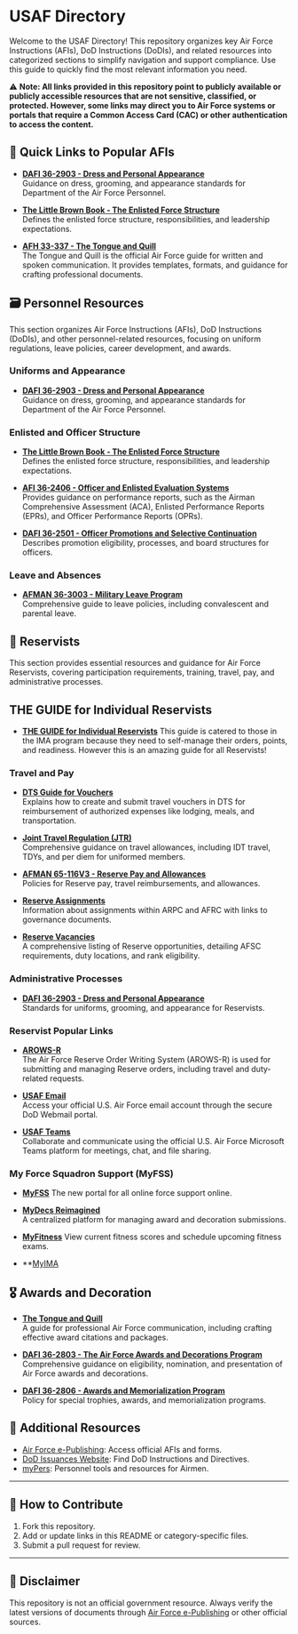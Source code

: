 # USAF Directory

Welcome to the USAF Directory! This repository organizes key Air Force Instructions (AFIs), DoD Instructions (DoDIs), and related resources into categorized sections to simplify navigation and support compliance. Use this guide to quickly find the most relevant information you need.

⚠️ **Note: All links provided in this repository point to publicly available or publicly accessible resources that are not sensitive, classified, or protected. However, some links may direct you to Air Force systems or portals that require a Common Access Card (CAC) or other authentication to access the content.**

## 🔑 Quick Links to Popular AFIs

- **[DAFI 36-2903 - Dress and Personal Appearance](http://static.e-publishing.af.mil/production/1/af_a1/publication/dafi36-2903/dafi36-2903.pdf)**  
  Guidance on dress, grooming, and appearance standards for Department of the Air Force Personnel.

- **[The Little Brown Book - The Enlisted Force Structure](https://www.doctrine.af.mil/Portals/61/documents/Airman_Development/BrownBook.pdf)**  
  Defines the enlisted force structure, responsibilities, and leadership expectations.

- **[AFH 33-337 - The Tongue and Quill](https://static.e-publishing.af.mil/production/1/saf_cn/publication/dafh33-337/afh33-337.pdf)**  
  The Tongue and Quill is the official Air Force guide for written and spoken communication. It provides templates, formats, and guidance for crafting professional documents.

## 🗃️ Personnel Resources

This section organizes Air Force Instructions (AFIs), DoD Instructions (DoDIs), and other personnel-related resources, focusing on uniform regulations, leave policies, career development, and awards.

### Uniforms and Appearance

- **[DAFI 36-2903 - Dress and Personal Appearance](http://static.e-publishing.af.mil/production/1/af_a1/publication/dafi36-2903/dafi36-2903.pdf)**  
  Guidance on dress, grooming, and appearance standards for Department of the Air Force Personnel.

### Enlisted and Officer Structure
- **[The Little Brown Book - The Enlisted Force Structure](https://www.doctrine.af.mil/Portals/61/documents/Airman_Development/BrownBook.pdf)**  
  Defines the enlisted force structure, responsibilities, and leadership expectations.

- **[AFI 36-2406 - Officer and Enlisted Evaluation Systems](https://static.e-publishing.af.mil/production/1/af_a1/publication/afi36-2406/afi36-2406.pdf)**  
  Provides guidance on performance reports, such as the Airman Comprehensive Assessment (ACA), Enlisted Performance Reports (EPRs), and Officer Performance Reports (OPRs).

- **[DAFI 36-2501 - Officer Promotions and Selective Continuation](https://static.e-publishing.af.mil/production/1/af_a1/publication/dafi36-2501/dafi36-2501.pdf)**  
  Describes promotion eligibility, processes, and board structures for officers.

### Leave and Absences
- **[AFMAN 36-3003 - Military Leave Program](https://www.e-publishing.af.mil/product-index/)**  
  Comprehensive guide to leave policies, including convalescent and parental leave.


## 🛫 Reservists

This section provides essential resources and guidance for Air Force Reservists, covering participation requirements, training, travel, pay, and administrative processes.

## THE GUIDE for Individual Reservists
- **[THE GUIDE for Individual Reservists](https://www.hqrio.afrc.af.mil/IR-Guide)**
  This guide is catered to those in the IMA program because they need to self-manage their orders, points, and readiness. However this is an amazing guide for all Reservists!

### Travel and Pay
- **[DTS Guide for Vouchers](https://media.defense.gov/2022/May/11/2002995240/-1/-1/0/DTS_Guide_3_Vouchers.PDF)**  
  Explains how to create and submit travel vouchers in DTS for reimbursement of authorized expenses like lodging, meals, and transportation.

- **[Joint Travel Regulation (JTR)](https://www.travel.dod.mil/Policy-Regulations/Joint-Travel-Regulations/)**  
  Comprehensive guidance on travel allowances, including IDT travel, TDYs, and per diem for uniformed members.

- **[AFMAN 65-116V3 - Reserve Pay and Allowances](https://static.e-publishing.af.mil/production/1/saf_fm/publication/afman65-116v3/afman65-116v3.pdf)**  
  Policies for Reserve pay, travel reimbursements, and allowances.

- **[Reserve Assignments](https://www.arpc.afrc.af.mil/Services/Assignments/)**  
  Information about assignments within ARPC and AFRC with links to governance documents.

- **[Reserve Vacancies](https://afmilpers.us.af.mil/RMVSNet40/SelectVacancies.aspx)**  
  A comprehensive listing of Reserve opportunities, detailing AFSC requirements, duty locations, and rank eligibility.

### Administrative Processes

- **[DAFI 36-2903 - Dress and Personal Appearance](http://static.e-publishing.af.mil/production/1/af_a1/publication/dafi36-2903/dafi36-2903.pdf)**  
  Standards for uniforms, grooming, and appearance for Reservists.

### Reservist Popular Links

- **[AROWS-R](https://arowsr.afrc.af.mil/arows-r)**  
  The Air Force Reserve Order Writing System (AROWS-R) is used for submitting and managing Reserve orders, including travel and duty-related requests.

- **[USAF Email](https://webmail.apps.mil)**  
  Access your official U.S. Air Force email account through the secure DoD Webmail portal.

- **[USAF Teams](https://dod.teams.microsoft.us/)**  
  Collaborate and communicate using the official U.S. Air Force Microsoft Teams platform for meetings, chat, and file sharing.

### My Force Squadron Support (MyFSS)

- **[MyFSS](https://myfss.us.af.mil/)**
  The new portal for all online force support online.
  
- **[MyDecs Reimagined](https://myfss.us.af.mil/USAFCommunity/s/mydecs-reimagined)**  
  A centralized platform for managing award and decoration submissions.
  
- **[MyFitness](https://myfss.us.af.mil/USAFCommunity/s/usaf-fitness-management)**
  View current fitness scores and schedule upcoming fitness exams.

- **[MyIMA](https://myfss.us.af.mil/USAFCommunity/s/knowledge-detail?xid=43861)

## 🎖️ Awards and Decoration

- **[The Tongue and Quill](https://www.airuniversity.af.edu/Portals/10/AFWIC/Tongue-and-Quill.pdf)**  
  A guide for professional Air Force communication, including crafting effective award citations and packages.

- **[DAFI 36-2803 - The Air Force Awards and Decorations Program](https://static.e-publishing.af.mil/production/1/af_a1/publication/dafi36-2803/dafi36-2803.pdf)**  
  Comprehensive guidance on eligibility, nomination, and presentation of Air Force awards and decorations.

- **[DAFI 36-2806 - Awards and Memorialization Program](https://static.e-publishing.af.mil/production/1/af_a1/publication/dafman36-2806/dafman36-2806.pdf)**  
  Policy for special trophies, awards, and memorialization programs.

## 🔗 Additional Resources
- [Air Force e-Publishing](https://www.e-publishing.af.mil): Access official AFIs and forms.
- [DoD Issuances Website](https://www.esd.whs.mil/Directives): Find DoD Instructions and Directives.
- [myPers](https://mypers.af.mil): Personnel tools and resources for Airmen.

---

## 🤝 How to Contribute

1. Fork this repository.
2. Add or update links in this README or category-specific files.
3. Submit a pull request for review.

---

## 📜 Disclaimer

This repository is not an official government resource. Always verify the latest versions of documents through [Air Force e-Publishing](https://www.e-publishing.af.mil) or other official sources.

